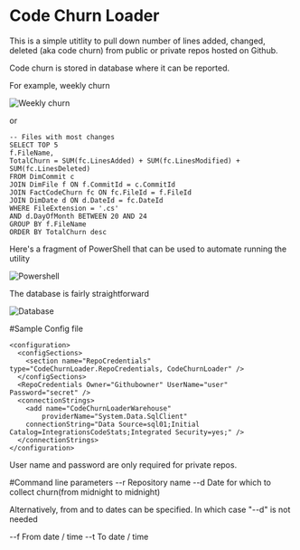 Code Churn Loader
=================

This is a simple utitlity to pull down number of lines added, changed, deleted (aka code churn) from public or private repos
hosted on Github.

Code churn is stored in database where it can be reported.

For example, weekly churn

![Weekly churn](/../screenshots/ExcelReport.png?raw=true "Weekly churn")

or 

```
-- Files with most changes
SELECT TOP 5
f.FileName,
TotalChurn = SUM(fc.LinesAdded) + SUM(fc.LinesModified) + SUM(fc.LinesDeleted)
FROM DimCommit c 
JOIN DimFile f ON f.CommitId = c.CommitId
JOIN FactCodeChurn fc ON fc.FileId = f.FileId
JOIN DimDate d ON d.DateId = fc.DateId
WHERE FileExtension = '.cs'
AND d.DayOfMonth BETWEEN 20 AND 24
GROUP BY f.FileName
ORDER BY TotalChurn desc
```

Here's a fragment of PowerShell that can be used to automate running the utility

![Powershell](/../screenshots/PowershellCodeChurn.png?raw=true "Powershell")

The database is fairly straightforward

![Database](/../screenshots/CodeChurnDB.png?raw=true "Database")

#Sample Config file

```
<configuration>
  <configSections>        
    <section name="RepoCredentials" type="CodeChurnLoader.RepoCredentials, CodeChurnLoader" />
  </configSections>  
  <RepoCredentials Owner="Githubowner" UserName="user" Password="secret" />
  <connectionStrings>
    <add name="CodeChurnLoaderWarehouse" 
        providerName="System.Data.SqlClient"
	connectionString="Data Source=sql01;Initial Catalog=IntegrationsCodeStats;Integrated Security=yes;" />
  </connectionStrings>
</configuration>
```

User name and password are only required for private repos.

#Command line parameters
--r Repository name
--d Date for which to collect churn(from midnight to midnight)

Alternatively, from and to dates can be specified. In which case "--d"  is not
needed

--f From date / time
--t To date / time
 